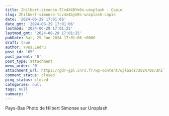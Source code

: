 ```yaml
---
title: 2hilbert-simonse-TCv4X4BYm9s-unsplash - Copie
slug: 2hilbert-simonse-tcv4x4bym9s-unsplash-copie
date: '2024-06-29 17:01:06'
date_gmt: '2024-06-29 17:01:06'
lastmod: '2024-06-29 17:01:25'
lastmod_gmt: '2024-06-29 17:01:25'
pubDate: Sat, 29 Jun 2024 17:01:06 +0000
draft: true
author: Yves.Ledru
post_id: '65'
post_parent: '0'
post_type: attachment
menu_order: '0'
attachment_url: https://gdr-gpl.cnrs.fr/wp-content/uploads/2024/06/2hilbert-simonse-TCv4X4BYm9s-unsplash-Copie.jpg
comment_status: closed
ping_status: closed
categories: null
tags: null
summary: ''
---
```


Pays-Bas Photo de Hilbert Simonse sur Unsplash

